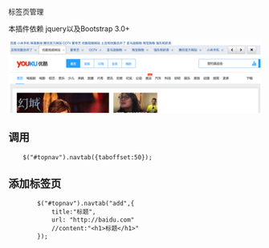 标签页管理

本插件依赖 jquery以及Bootstrap 3.0+

![demo](demo.png)



## 调用

```
    $("#topnav").navtab({taboffset:50});
```

## 添加标签页

```
        $("#topnav").navtab("add",{
            title:"标题",
            url: "http://baidu.com"
            //content:"<h1>标题</h1>"
        });
```

